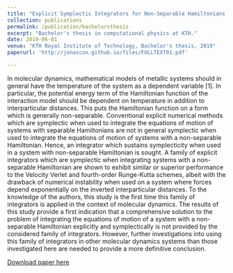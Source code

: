 ```yaml
---
title: "Explicit Symplectic Integrators for Non-Separable Hamiltonians in Molecular Dynamics"
collection: publications
permalink: /publication/bachelorsthesis
excerpt: "Bachelor's thesis in computational physics at KTH."
date: 2019-06-01
venue: "KTH Royal Institute of Technology, Bachelor's thesis, 2019"
paperurl: 'http://jonascon.github.io/files/FULLTEXT01.pdf'

---
```

In molecular dynamics, mathematical models of metallic systems should in general have
the temperature of the system as a dependent variable [1]. In particular, the potential
energy term of the Hamiltonian function of the interaction model should be dependent on
temperature in addition to interparticular distances. This puts the Hamiltonian function
on a form which is generally non-separable. Conventional explicit numerical methods
which are symplectic when used to integrate the equations of motion of systems with
separable Hamiltonians are not in general symplectic when used to integrate the equations
of motion of systems with a non-separable Hamiltonian. Hence, an integrator which
sustains symplecticity when used in a system with non-separable Hamiltonian is sought.
A family of explicit integrators which are symplectic when integrating systems with
a non-separable Hamiltonian are shown to exhibit similar or superior performance to
the Velocity Verlet and fourth-order Runge-Kutta schemes, albeit with the drawback
of numerical instability when used on a system where forces depend exponentially on
the inverted interparticular distances. To the knowledge of the authors, this study is
the first time this family of integrators is applied in the context of molecular dynamics.
The results of this study provide a first indication that a comprehensive solution to
the problem of integrating the equations of motion of a system with a non-separable
Hamiltonian explicitly and symplectically is not provided by the considered family of
integrators. However, further investigations into using this family of integrators in other
molecular dynamics systems than those investigated here are needed to provide a more
definitive conclusion.

[Download paper here](http://jonascon.github.io/files/FULLTEXT01.pdf)
